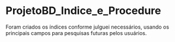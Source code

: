 # ProjetoBD_Indice_e_Procedure

Foram criados os índices conforme julguei necessários, usando os principais campos para pesquisas futuras pelos usuários.
